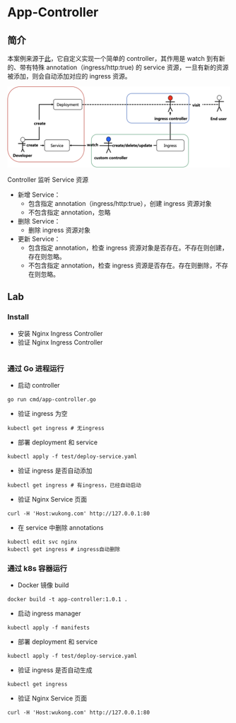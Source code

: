 # App-Controller

## 简介

本案例来源于[此](https://github.com/baidingtech/operator-lesson-demo.git)，它自定义实现一个简单的 controller，其作用是 watch 到有新的、带有特殊 annotation（ingress/http:true) 的 service 资源，一旦有新的资源被添加，则会自动添加对应的 ingress 资源。

<img src="figures/image-20220912100551553.png" alt="image-20220912100551553" style="zoom:50%;" />

Controller 监听 Service 资源

- 新增 Service：
  - 包含指定 annotation（ingress/http:true），创建 ingress 资源对象
  - 不包含指定 annotation，忽略
- 删除 Service：
  - 删除 ingress 资源对象
- 更新 Service：
  - 包含指定 annotation，检查 ingress 资源对象是否存在。不存在则创建，存在则忽略。
  - 不包含指定 annotation，检查 ingress 资源是否存在。存在则删除，不存在则忽略。

## Lab

### Install

- 安装 Nginx Ingress Controller
- 验证 Nginx Ingress Controller

```shell

```

### 通过 Go 进程运行

- 启动 controller
```shell
go run cmd/app-controller.go
```

- 验证 ingress 为空
```shell
kubectl get ingress # 无ingress 
```

- 部署 deployment 和 service

```shell
kubectl apply -f test/deploy-service.yaml 
```

- 验证 ingress 是否自动添加

```shell
kubectl get ingress # 有ingress，已经自动启动 
```

- 验证 Nginx Service 页面
```shell
curl -H 'Host:wukong.com' http://127.0.0.1:80
```

- 在 service 中删除 annotations

```shell
kubectl edit svc nginx
kubectl get ingress # ingress自动删除
```

### 通过 k8s 容器运行

- Docker 镜像 build
```shell
docker build -t app-controller:1.0.1 .
```

- 启动 ingress manager
```shell
kubectl apply -f manifests
```

- 部署 deployment 和 service
```shell
kubectl apply -f test/deploy-service.yaml 
```

- 验证 ingress 是否自动生成
```shell
kubectl get ingress
```

- 验证 Nginx Service 页面
```shell
curl -H 'Host:wukong.com' http://127.0.0.1:80
```

